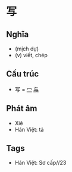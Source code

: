 # 写

## Nghĩa

* (mịch dự)
* (v) viết, chép

## Cấu trúc
* 写 = [冖](冖.md) [与](与.md)

## Phát âm

* Xiě
* Hán Việt: tả

## Tags
* Hán Việt: Sơ cấp//23

<script>window.HANZI_FIELD='写';</script>

